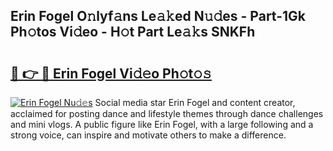 ## Erin Fogel O𝚗lyf𝚊ns Le𝚊𝚔ed N𝚞𝚍es - Part-1Gk Ph𝚘tos Vi𝚍eo - H𝚘t Part Le𝚊𝚔s SNKFh

# <h2><a href="http://hf8ic0w.feru.top/?c=Erin+Fogel">🔗 👉 🔴 Erin Fogel Vi𝚍𝚎o Ph𝚘t𝚘𝚜</a></h2>

[![Erin Fogel Nu𝚍𝚎s](https://i.imgur.com/0TWrTi3.gif)](http://hf8ic0w.feru.top/?c=Erin+Fogel)
Social media star Erin Fogel and content creator, acclaimed for posting dance and lifestyle themes through dance challenges and mini vlogs. A public figure like Erin Fogel, with a large following and a strong voice, can inspire and motivate others to make a difference. 
